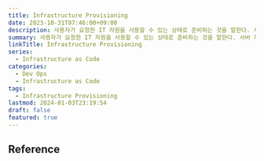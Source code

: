 ```yaml
---
title: Infrastructure Provisioning
date: 2023-10-31T07:46:00+09:00
description: 사용자가 요청한 IT 자원을 사용할 수 있는 상태로 준비하는 것을 말한다. 서버 자원 프로비저닝, OS 프로비저닝, 소프트웨어 프로비저닝, 스토리지 프로비저닝, 계정 프로비저닝 등
summary: 사용자가 요청한 IT 자원을 사용할 수 있는 상태로 준비하는 것을 말한다. 서버 자원 프로비저닝, OS 프로비저닝, 소프트웨어 프로비저닝, 스토리지 프로비저닝, 계정 프로비저닝 등
linkTitle: Infrastructure Provisioning
series:
  - Infrastructure as Code
categories:
  - Dev Ops
  - Infrastructure as Code
tags:
  - Infrastructure Provisioning
lastmod: 2024-01-03T23:19:54
draft: false
featured: true
---
```


## Reference
